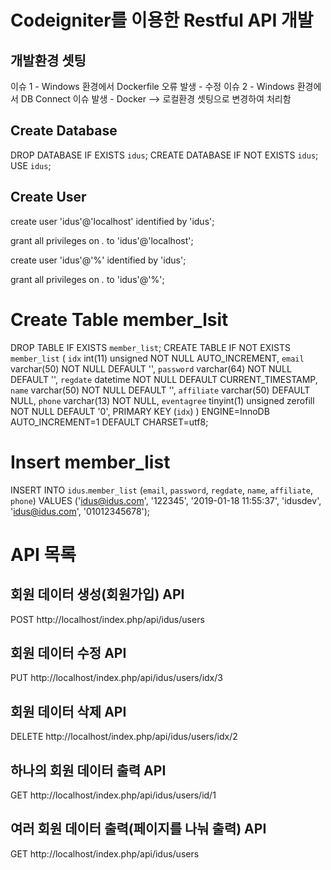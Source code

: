 # Codeigniter를 이용한 Restful API 개발

## 개발환경 셋팅
이슈 1 - Windows 환경에서 Dockerfile 오류 발생 - 수정
이슈 2 - Windows 환경에서 DB Connect 이슈 발생 - Docker --> 로컬환경 셋팅으로 변경하여 처리함 

## Create Database
DROP DATABASE IF EXISTS `idus`;
CREATE DATABASE IF NOT EXISTS `idus`;
USE `idus`;

## Create User

create user 'idus'@'localhost' identified by 'idus';

grant all privileges on *.* to 'idus'@'localhost';

create user 'idus'@'%' identified by 'idus';

grant all privileges on *.* to 'idus'@'%';

# Create Table member_lsit
DROP TABLE IF EXISTS `member_list`;
CREATE TABLE IF NOT EXISTS `member_list` (
  `idx` int(11) unsigned NOT NULL AUTO_INCREMENT,
  `email` varchar(50) NOT NULL DEFAULT '',
  `password` varchar(64) NOT NULL DEFAULT '',
  `regdate` datetime NOT NULL DEFAULT CURRENT_TIMESTAMP,
  `name` varchar(50) NOT NULL DEFAULT '',
  `affiliate` varchar(50) DEFAULT NULL,
  `phone` varchar(13) NOT NULL,
  `eventagree` tinyint(1) unsigned zerofill NOT NULL DEFAULT '0',
  PRIMARY KEY (`idx`)
) ENGINE=InnoDB AUTO_INCREMENT=1 DEFAULT CHARSET=utf8;

# Insert member_list
INSERT INTO `idus`.`member_list` (`email`, `password`, `regdate`, `name`, `affiliate`, `phone`) VALUES
('idus@idus.com', '122345', '2019-01-18 11:55:37', 'idusdev', 'idus@idus.com', '01012345678');


# API 목록

## 회원 데이터 생성(회원가입) API
POST
http://localhost/index.php/api/idus/users

## 회원 데이터 수정 API
PUT
http://localhost/index.php/api/idus/users/idx/3


## 회원 데이터 삭제 API
DELETE
http://localhost/index.php/api/idus/users/idx/2

## 하나의 회원 데이터 출력 API
GET
http://localhost/index.php/api/idus/users/id/1

## 여러 회원 데이터 출력(페이지를 나눠 출력) API
GET
http://localhost/index.php/api/idus/users